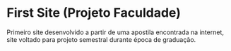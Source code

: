 # First Site (Projeto Faculdade)
Primeiro site desenvolvido a partir de uma apostila encontrada na internet, site voltado para projeto semestral durante época de graduação.
